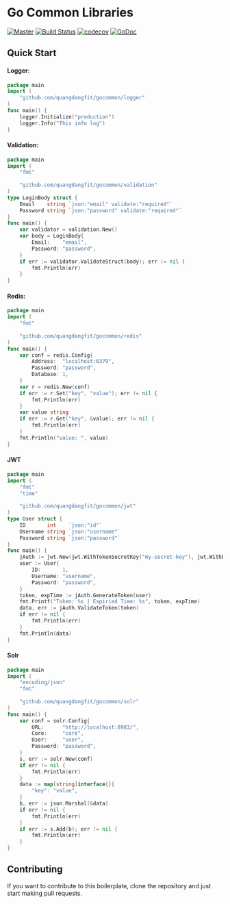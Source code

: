 # Go Common Libraries

[![Master](https://github.com/quangdangfit/gocommon/workflows/master/badge.svg)](https://github.com/quangdangfit/gocommon/actions)
[![Build Status](https://travis-ci.org/quangdangfit/gocommon.svg?branch=master)](https://travis-ci.org/quangdangfit/gocommon)
[![codecov](https://codecov.io/gh/quangdangfit/gocommon/branch/master/graph/badge.svg)](https://codecov.io/gh/quangdangfit/gocommon)
[![GoDoc](https://img.shields.io/badge/pkg.go.dev-doc-blue)](http://pkg.go.dev/github.com/quangdangfit/gocommon)

## Quick Start
#### Logger:
```go
package main
import (
    "github.com/quangdangfit/gocommon/logger"
)
func main() {
    logger.Initialize("production")
    logger.Info("This info log")
}
```
#### Validation:
```go
package main
import (
	"fmt"
	
	"github.com/quangdangfit/gocommon/validation"
)
type LoginBody struct {
	Email    string `json:"email" validate:"required"`
	Password string `json:"password" validate:"required"`
}
func main() {
	var validator = validation.New()
	var body = LoginBody{
		Email:    "email",
		Password: "password",
	}
	if err := validator.ValidateStruct(body); err != nil {
		fmt.Println(err)
	}
}
```
#### Redis:
```go
package main
import (
	"fmt"
	
	"github.com/quangdangfit/gocommon/redis"
)
func main() {
	var conf = redis.Config{
		Address:  "localhost:6379",
		Password: "password",
		Database: 1,
	}
	var r = redis.New(conf)
	if err := r.Set("key", "value"); err != nil {
		fmt.Println(err)
	}
	var value string
	if err := r.Get("key", &value); err != nil {
		fmt.Println(err)
	}
	fmt.Println("value: ", value)
}
```
#### JWT
```go
package main
import (
	"fmt"
	"time"
	
	"github.com/quangdangfit/gocommon/jwt"
)
type User struct {
	ID       int    `json:"id"`
	Username string `json:"username"`
	Password string `json:"password"`
}
func main() {
	jAuth := jwt.New(jwt.WithTokenSecretKey("my-secret-key"), jwt.WithExpiredTime(1*time.Minute))
	user := User{
		ID:       1,
		Username: "username",
		Password: "password",
	}
	token, expTime := jAuth.GenerateToken(user)
	fmt.Printf("Token: %s | Expiried Time: %s", token, expTime)
	data, err := jAuth.ValidateToken(token)
	if err != nil {
		fmt.Println(err)
	}
	fmt.Println(data)
}
```
#### Solr
```go
package main
import (
	"encoding/json"
	"fmt"
	
	"github.com/quangdangfit/gocommon/solr"
)
func main() {
	var conf = solr.Config{
		URL:      "http://localhost:8983/",
		Core:     "core",
		User:     "user",
		Password: "password",
	}
	s, err := solr.New(conf)
	if err != nil {
		fmt.Println(err)
	}
	data := map[string]interface{}{
		"key": "value",
	}
	b, err := json.Marshal(&data)
	if err != nil {
		fmt.Println(err)
	}
	if err := s.Add(b); err != nil {
		fmt.Println(err)
	}
}
```
## Contributing
If you want to contribute to this boilerplate, clone the repository and just
start making pull requests.